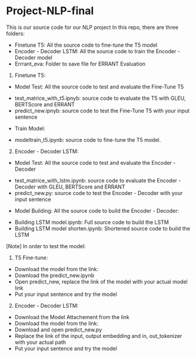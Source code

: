 # Project-NLP-final
 This is our source code for our NLP project
In this repo, there are three folders:
- Finetune T5: All the source code to fine-tune the T5 model
- Encoder - Decoder LSTM: All the source code to train the Encoder - Decoder model
- Errrant_eva: Folder to save file for ERRANT Evaluation

1. Finetune T5:
- Model Test: All the source code to test and evaluate the Fine-Tune T5
+ test_matrice_with_t5.ipnyb: source code to evaluate the T5 with GLEU, BERTScore and ERRANT
+ predict_new.ipnyb: source code to test the Fine-Tune T5 with your input sentence
- Train Model:
+ modeltrain_t5.ipynb: source code to fine-tune the T5 model. 



2. Encoder - Decoder LSTM:
- Model Test: All the source code to test and evaluate the Encoder - Decoder
+ test_matrice_with_lstm.ipynb: source code to evaluate the Encoder - Decoder with GLEU, BERTScore and ERRANT
+ predict_new.py: source code to test the Encoder - Decoder with your input sentence
- Model Building: All the source code to build the Encoder - Decoder:
+ Building LSTM model.ipynb: Full source code to build the LSTM
+ Building LSTM model shorten.ipynb: Shortened source code to build the LSTM

[Note] In order to test the model:
1. T5 Fine-tune:
- Download the model from the link:
- Download the predict_new.ipynb
- Open predict_new, replace the link of the model with your actual model link
- Put your input sentence and try the model
2. Encoder - Decoder LSTM:
- Download the Model Attachement from the link
- Download the model from the link:
- Download and open predict_new.py
- Replace the link of the input, output embedding and in, out_tokenizer with your actual path
- Put your input sentence and try the model